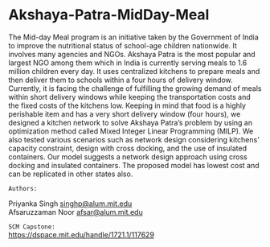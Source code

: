 # Akshaya-Patra-MidDay-Meal
The Mid-day Meal program is an initiative taken by the Government of India to improve the nutritional status of school-age children nationwide. It involves many agencies and NGOs. Akshaya Patra is the most popular and largest NGO among them which in India is currently serving meals to 1.6 million children every day. It uses centralized kitchens to prepare meals and then deliver them to schools within a four hours of delivery window. Currently, it is facing the challenge of fulfilling the growing demand of meals within short delivery windows while keeping the transportation costs and the fixed costs of the kitchens low. Keeping in mind that food is a highly perishable item and has a very short delivery window (four hours), we designed a kitchen network to solve Akshaya Patra’s problem by using an optimization method called Mixed Integer Linear Programming (MILP). We also tested various scenarios such as network design considering kitchens’ capacity constraint, design with cross docking, and the use of insulated containers. Our model suggests a network design approach using cross docking and insulated containers. The proposed model has lowest cost and can be replicated in other states also.

`Authors:`

Priyanka Singh singhp@alum.mit.edu   
Afsaruzzaman Noor afsar@alum.mit.edu   

`SCM Capstone:`      
https://dspace.mit.edu/handle/1721.1/117629
